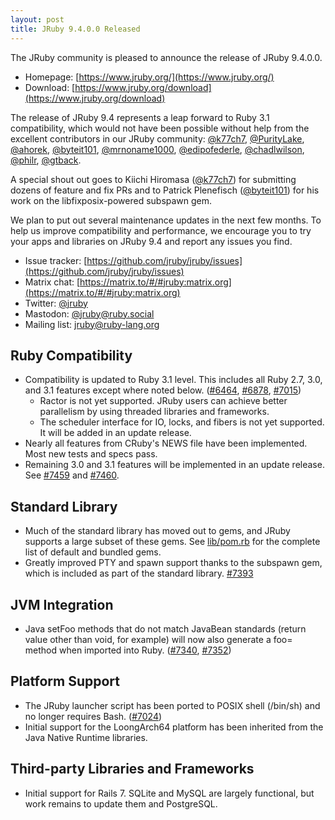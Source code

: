 ```yaml
---
layout: post
title: JRuby 9.4.0.0 Released
---
```


The JRuby community is pleased to announce the release of JRuby 9.4.0.0.

* Homepage: [https://www.jruby.org/](https://www.jruby.org/)
* Download: [https://www.jruby.org/download](https://www.jruby.org/download)

The release of JRuby 9.4 represents a leap forward to Ruby 3.1 compatibility, which would not have been possible without help from the excellent contributors in our JRuby community: [@k77ch7], [@PurityLake], [@ahorek], [@byteit101], [@mrnoname1000], [@edipofederle], [@chadlwilson], [@philr], [@gtback].

A special shout out goes to Kiichi Hiromasa ([@k77ch7]) for submitting dozens of feature and fix PRs and to Patrick Plenefisch ([@byteit101]) for his work on the libfixposix-powered subspawn gem.

We plan to put out several maintenance updates in the next few months. To help us improve compatibility and performance, we encourage you to try your apps and libraries on JRuby 9.4 and report any issues you find.

* Issue tracker: [https://github.com/jruby/jruby/issues](https://github.com/jruby/jruby/issues)
* Matrix chat: [https://matrix.to/#/#jruby:matrix.org](https://matrix.to/#/#jruby:matrix.org)
* Twitter: [@jruby](https://twitter.com/jruby)
* Mastodon: [@jruby@ruby.social](https://ruby.social/@jruby)
* Mailing list: [jruby@ruby-lang.org](https://github.com/jruby/jruby/wiki/MailingLists)

Ruby Compatibility
------------------

* Compatibility is updated to Ruby 3.1 level. This includes all Ruby 2.7, 3.0, and 3.1 features except where noted below. ([#6464], [#6878], [#7015])
  * Ractor is not yet supported. JRuby users can achieve better parallelism by using threaded libraries and frameworks.
  * The scheduler interface for IO, locks, and fibers is not yet supported. It will be added in an update release.
* Nearly all features from CRuby's NEWS file have been implemented. Most new tests and specs pass.
* Remaining 3.0 and 3.1 features will be implemented in an update release. See [#7459] and [#7460].

Standard Library
----------------

* Much of the standard library has moved out to gems, and JRuby supports a large subset of these gems. See [lib/pom.rb] for the complete list of default and bundled gems.
* Greatly improved PTY and spawn support thanks to the subspawn gem, which is included as part of the standard library. [#7393]

JVM Integration
---------------

* Java setFoo methods that do not match JavaBean standards (return value other than void, for example) will now also generate a foo= method when imported into Ruby. ([#7340], [#7352])

Platform Support
----------------

* The JRuby launcher script has been ported to POSIX shell (/bin/sh) and no longer requires Bash. ([#7024])
* Initial support for the LoongArch64 platform has been inherited from the Java Native Runtime libraries.

Third-party Libraries and Frameworks
------------------------------------

* Initial support for Rails 7. SQLite and MySQL are largely functional, but work remains to update them and PostgreSQL.

[lib/pom.rb]: https://github.com/jruby/jruby/blob/9.4.0.0/lib/pom.rb
[@chadlwilson]: https://github.com/chadlwilson
[@edipofederle]: https://github.com/edipofederle
[@ahorek]: https://github.com/ahorek
[@k77ch7]: https://github.com/k77ch7
[@philr]: https://github.com/philr
[@mrnoname1000]: https://github.com/mrnoname1000
[@PurityLake]: https://github.com/PurityLake
[@byteit101]: https://github.com/byteit101
[@gtback]: https://github.com/gtback
[#1372]:https://github.com/jruby/jruby/issues/1372
[#2383]:https://github.com/jruby/jruby/issues/2383
[#3721]:https://github.com/jruby/jruby/issues/3721
[#3810]:https://github.com/jruby/jruby/issues/3810
[#4845]:https://github.com/jruby/jruby/issues/4845
[#5802]:https://github.com/jruby/jruby/issues/5802
[#5803]:https://github.com/jruby/jruby/pull/5803
[#6417]:https://github.com/jruby/jruby/issues/6417
[#6418]:https://github.com/jruby/jruby/pull/6418
[#6420]:https://github.com/jruby/jruby/pull/6420
[#6439]:https://github.com/jruby/jruby/pull/6439
[#6464]:https://github.com/jruby/jruby/issues/6464
[#6552]:https://github.com/jruby/jruby/issues/6552
[#6677]:https://github.com/jruby/jruby/pull/6677
[#6867]:https://github.com/jruby/jruby/issues/6867
[#6878]:https://github.com/jruby/jruby/issues/6878
[#6885]:https://github.com/jruby/jruby/issues/6885
[#6891]:https://github.com/jruby/jruby/pull/6891
[#6894]:https://github.com/jruby/jruby/pull/6894
[#6901]:https://github.com/jruby/jruby/pull/6901
[#6902]:https://github.com/jruby/jruby/pull/6902
[#6912]:https://github.com/jruby/jruby/pull/6912
[#6915]:https://github.com/jruby/jruby/pull/6915
[#6916]:https://github.com/jruby/jruby/pull/6916
[#6917]:https://github.com/jruby/jruby/pull/6917
[#6918]:https://github.com/jruby/jruby/pull/6918
[#6919]:https://github.com/jruby/jruby/pull/6919
[#6920]:https://github.com/jruby/jruby/pull/6920
[#6927]:https://github.com/jruby/jruby/pull/6927
[#6930]:https://github.com/jruby/jruby/pull/6930
[#6931]:https://github.com/jruby/jruby/pull/6931
[#6932]:https://github.com/jruby/jruby/pull/6932
[#6933]:https://github.com/jruby/jruby/pull/6933
[#6938]:https://github.com/jruby/jruby/issues/6938
[#6939]:https://github.com/jruby/jruby/pull/6939
[#6940]:https://github.com/jruby/jruby/pull/6940
[#6970]:https://github.com/jruby/jruby/pull/6970
[#6980]:https://github.com/jruby/jruby/issues/6980
[#6982]:https://github.com/jruby/jruby/pull/6982
[#6998]:https://github.com/jruby/jruby/pull/6998
[#6999]:https://github.com/jruby/jruby/pull/6999
[#7000]:https://github.com/jruby/jruby/pull/7000
[#7001]:https://github.com/jruby/jruby/pull/7001
[#7002]:https://github.com/jruby/jruby/pull/7002
[#7015]:https://github.com/jruby/jruby/issues/7015
[#7022]:https://github.com/jruby/jruby/pull/7022
[#7023]:https://github.com/jruby/jruby/pull/7023
[#7024]:https://github.com/jruby/jruby/pull/7024
[#7027]:https://github.com/jruby/jruby/pull/7027
[#7028]:https://github.com/jruby/jruby/pull/7028
[#7034]:https://github.com/jruby/jruby/pull/7034
[#7036]:https://github.com/jruby/jruby/pull/7036
[#7037]:https://github.com/jruby/jruby/pull/7037
[#7040]:https://github.com/jruby/jruby/pull/7040
[#7043]:https://github.com/jruby/jruby/pull/7043
[#7044]:https://github.com/jruby/jruby/pull/7044
[#7049]:https://github.com/jruby/jruby/pull/7049
[#7050]:https://github.com/jruby/jruby/pull/7050
[#7051]:https://github.com/jruby/jruby/pull/7051
[#7052]:https://github.com/jruby/jruby/pull/7052
[#7053]:https://github.com/jruby/jruby/pull/7053
[#7054]:https://github.com/jruby/jruby/pull/7054
[#7057]:https://github.com/jruby/jruby/pull/7057
[#7058]:https://github.com/jruby/jruby/issues/7058
[#7062]:https://github.com/jruby/jruby/pull/7062
[#7063]:https://github.com/jruby/jruby/pull/7063
[#7065]:https://github.com/jruby/jruby/pull/7065
[#7067]:https://github.com/jruby/jruby/pull/7067
[#7072]:https://github.com/jruby/jruby/pull/7072
[#7073]:https://github.com/jruby/jruby/pull/7073
[#7076]:https://github.com/jruby/jruby/pull/7076
[#7079]:https://github.com/jruby/jruby/pull/7079
[#7081]:https://github.com/jruby/jruby/pull/7081
[#7082]:https://github.com/jruby/jruby/pull/7082
[#7084]:https://github.com/jruby/jruby/pull/7084
[#7085]:https://github.com/jruby/jruby/issues/7085
[#7088]:https://github.com/jruby/jruby/pull/7088
[#7092]:https://github.com/jruby/jruby/pull/7092
[#7093]:https://github.com/jruby/jruby/pull/7093
[#7094]:https://github.com/jruby/jruby/issues/7094
[#7095]:https://github.com/jruby/jruby/pull/7095
[#7097]:https://github.com/jruby/jruby/pull/7097
[#7105]:https://github.com/jruby/jruby/pull/7105
[#7106]:https://github.com/jruby/jruby/issues/7106
[#7107]:https://github.com/jruby/jruby/pull/7107
[#7109]:https://github.com/jruby/jruby/pull/7109
[#7110]:https://github.com/jruby/jruby/pull/7110
[#7116]:https://github.com/jruby/jruby/pull/7116
[#7118]:https://github.com/jruby/jruby/pull/7118
[#7119]:https://github.com/jruby/jruby/pull/7119
[#7123]:https://github.com/jruby/jruby/pull/7123
[#7124]:https://github.com/jruby/jruby/pull/7124
[#7127]:https://github.com/jruby/jruby/pull/7127
[#7128]:https://github.com/jruby/jruby/pull/7128
[#7129]:https://github.com/jruby/jruby/pull/7129
[#7130]:https://github.com/jruby/jruby/pull/7130
[#7135]:https://github.com/jruby/jruby/pull/7135
[#7144]:https://github.com/jruby/jruby/pull/7144
[#7157]:https://github.com/jruby/jruby/pull/7157
[#7158]:https://github.com/jruby/jruby/pull/7158
[#7173]:https://github.com/jruby/jruby/pull/7173
[#7174]:https://github.com/jruby/jruby/issues/7174
[#7175]:https://github.com/jruby/jruby/issues/7175
[#7178]:https://github.com/jruby/jruby/pull/7178
[#7179]:https://github.com/jruby/jruby/pull/7179
[#7180]:https://github.com/jruby/jruby/pull/7180
[#7188]:https://github.com/jruby/jruby/pull/7188
[#7189]:https://github.com/jruby/jruby/pull/7189
[#7190]:https://github.com/jruby/jruby/pull/7190
[#7191]:https://github.com/jruby/jruby/pull/7191
[#7192]:https://github.com/jruby/jruby/pull/7192
[#7193]:https://github.com/jruby/jruby/pull/7193
[#7195]:https://github.com/jruby/jruby/pull/7195
[#7196]:https://github.com/jruby/jruby/pull/7196
[#7197]:https://github.com/jruby/jruby/pull/7197
[#7198]:https://github.com/jruby/jruby/pull/7198
[#7199]:https://github.com/jruby/jruby/issues/7199
[#7200]:https://github.com/jruby/jruby/pull/7200
[#7201]:https://github.com/jruby/jruby/pull/7201
[#7202]:https://github.com/jruby/jruby/pull/7202
[#7204]:https://github.com/jruby/jruby/pull/7204
[#7206]:https://github.com/jruby/jruby/pull/7206
[#7208]:https://github.com/jruby/jruby/pull/7208
[#7209]:https://github.com/jruby/jruby/pull/7209
[#7210]:https://github.com/jruby/jruby/pull/7210
[#7212]:https://github.com/jruby/jruby/pull/7212
[#7213]:https://github.com/jruby/jruby/pull/7213
[#7214]:https://github.com/jruby/jruby/pull/7214
[#7215]:https://github.com/jruby/jruby/pull/7215
[#7222]:https://github.com/jruby/jruby/pull/7222
[#7223]:https://github.com/jruby/jruby/pull/7223
[#7224]:https://github.com/jruby/jruby/pull/7224
[#7226]:https://github.com/jruby/jruby/pull/7226
[#7227]:https://github.com/jruby/jruby/pull/7227
[#7230]:https://github.com/jruby/jruby/pull/7230
[#7231]:https://github.com/jruby/jruby/pull/7231
[#7235]:https://github.com/jruby/jruby/pull/7235
[#7247]:https://github.com/jruby/jruby/issues/7247
[#7273]:https://github.com/jruby/jruby/pull/7273
[#7276]:https://github.com/jruby/jruby/pull/7276
[#7277]:https://github.com/jruby/jruby/pull/7277
[#7278]:https://github.com/jruby/jruby/pull/7278
[#7283]:https://github.com/jruby/jruby/pull/7283
[#7284]:https://github.com/jruby/jruby/pull/7284
[#7285]:https://github.com/jruby/jruby/pull/7285
[#7293]:https://github.com/jruby/jruby/pull/7293
[#7297]:https://github.com/jruby/jruby/pull/7297
[#7300]:https://github.com/jruby/jruby/pull/7300
[#7301]:https://github.com/jruby/jruby/pull/7301
[#7305]:https://github.com/jruby/jruby/pull/7305
[#7308]:https://github.com/jruby/jruby/issues/7308
[#7309]:https://github.com/jruby/jruby/pull/7309
[#7310]:https://github.com/jruby/jruby/pull/7310
[#7311]:https://github.com/jruby/jruby/pull/7311
[#7312]:https://github.com/jruby/jruby/pull/7312
[#7313]:https://github.com/jruby/jruby/pull/7313
[#7320]:https://github.com/jruby/jruby/pull/7320
[#7322]:https://github.com/jruby/jruby/pull/7322
[#7323]:https://github.com/jruby/jruby/issues/7323
[#7329]:https://github.com/jruby/jruby/pull/7329
[#7330]:https://github.com/jruby/jruby/pull/7330
[#7339]:https://github.com/jruby/jruby/pull/7339
[#7340]:https://github.com/jruby/jruby/issues/7340
[#7347]:https://github.com/jruby/jruby/pull/7347
[#7352]:https://github.com/jruby/jruby/pull/7352
[#7355]:https://github.com/jruby/jruby/pull/7355
[#7357]:https://github.com/jruby/jruby/pull/7357
[#7363]:https://github.com/jruby/jruby/pull/7363
[#7366]:https://github.com/jruby/jruby/pull/7366
[#7368]:https://github.com/jruby/jruby/pull/7368
[#7369]:https://github.com/jruby/jruby/pull/7369
[#7370]:https://github.com/jruby/jruby/issues/7370
[#7371]:https://github.com/jruby/jruby/pull/7371
[#7373]:https://github.com/jruby/jruby/pull/7373
[#7374]:https://github.com/jruby/jruby/pull/7374
[#7375]:https://github.com/jruby/jruby/pull/7375
[#7376]:https://github.com/jruby/jruby/pull/7376
[#7377]:https://github.com/jruby/jruby/pull/7377
[#7378]:https://github.com/jruby/jruby/pull/7378
[#7379]:https://github.com/jruby/jruby/pull/7379
[#7381]:https://github.com/jruby/jruby/pull/7381
[#7382]:https://github.com/jruby/jruby/issues/7382
[#7387]:https://github.com/jruby/jruby/pull/7387
[#7389]:https://github.com/jruby/jruby/pull/7389
[#7390]:https://github.com/jruby/jruby/pull/7390
[#7391]:https://github.com/jruby/jruby/pull/7391
[#7392]:https://github.com/jruby/jruby/pull/7392
[#7393]:https://github.com/jruby/jruby/pull/7393
[#7402]:https://github.com/jruby/jruby/pull/7402
[#7408]:https://github.com/jruby/jruby/pull/7408
[#7409]:https://github.com/jruby/jruby/pull/7409
[#7410]:https://github.com/jruby/jruby/pull/7410
[#7411]:https://github.com/jruby/jruby/pull/7411
[#7412]:https://github.com/jruby/jruby/pull/7412
[#7414]:https://github.com/jruby/jruby/pull/7414
[#7417]:https://github.com/jruby/jruby/pull/7417
[#7418]:https://github.com/jruby/jruby/pull/7418
[#7419]:https://github.com/jruby/jruby/pull/7419
[#7420]:https://github.com/jruby/jruby/pull/7420
[#7421]:https://github.com/jruby/jruby/pull/7421
[#7422]:https://github.com/jruby/jruby/pull/7422
[#7423]:https://github.com/jruby/jruby/pull/7423
[#7424]:https://github.com/jruby/jruby/pull/7424
[#7425]:https://github.com/jruby/jruby/pull/7425
[#7427]:https://github.com/jruby/jruby/issues/7427
[#7428]:https://github.com/jruby/jruby/issues/7428
[#7429]:https://github.com/jruby/jruby/pull/7429
[#7431]:https://github.com/jruby/jruby/pull/7431
[#7432]:https://github.com/jruby/jruby/pull/7432
[#7435]:https://github.com/jruby/jruby/pull/7435
[#7436]:https://github.com/jruby/jruby/pull/7436
[#7438]:https://github.com/jruby/jruby/issues/7438
[#7439]:https://github.com/jruby/jruby/issues/7439
[#7441]:https://github.com/jruby/jruby/pull/7441
[#7443]:https://github.com/jruby/jruby/pull/7443
[#7444]:https://github.com/jruby/jruby/pull/7444
[#7446]:https://github.com/jruby/jruby/pull/7446
[#7447]:https://github.com/jruby/jruby/pull/7447
[#7448]:https://github.com/jruby/jruby/pull/7448
[#7449]:https://github.com/jruby/jruby/pull/7449
[#7450]:https://github.com/jruby/jruby/pull/7450
[#7451]:https://github.com/jruby/jruby/pull/7451
[#7453]:https://github.com/jruby/jruby/pull/7453
[#7454]:https://github.com/jruby/jruby/pull/7454
[#7456]:https://github.com/jruby/jruby/pull/7456
[#7458]:https://github.com/jruby/jruby/issues/7458
[#7461]:https://github.com/jruby/jruby/pull/7461
[#7462]:https://github.com/jruby/jruby/pull/7462
[#7463]:https://github.com/jruby/jruby/pull/7463
[#7464]:https://github.com/jruby/jruby/pull/7464
[#7465]:https://github.com/jruby/jruby/pull/7465
[#7468]:https://github.com/jruby/jruby/pull/7468
[#7469]:https://github.com/jruby/jruby/pull/7469
[#7472]:https://github.com/jruby/jruby/pull/7472
[#7473]:https://github.com/jruby/jruby/pull/7473
[#7459]:https://github.com/jruby/jruby/pull/7459
[#7460]:https://github.com/jruby/jruby/pull/7460
